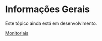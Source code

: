 # Informações Gerais 

Este tópico ainda está em desenvolvimento. 

[Monitoriais](https://gvmail-my.sharepoint.com/personal/b37214_fgv_edu_br/_layouts/15/onedrive.aspx?id=%2Fpersonal%2Fb37214%5Ffgv%5Fedu%5Fbr%2FDocuments%2FFGV%2FMonitorias%2FMonitoria2019%2D2&originalPath=aHR0cHM6Ly9ndm1haWwtbXkuc2hhcmVwb2ludC5jb20vOmY6L2cvcGVyc29uYWwvYjM3MjE0X2Zndl9lZHVfYnIvRXVwODV3cUFxTjlQajFSbFlzWGh1SGNCWGFoQ3lILVI3b0c3RVhNaEJqSnhLdz9ydGltZT0xWXdIaDJkcTJFZw)